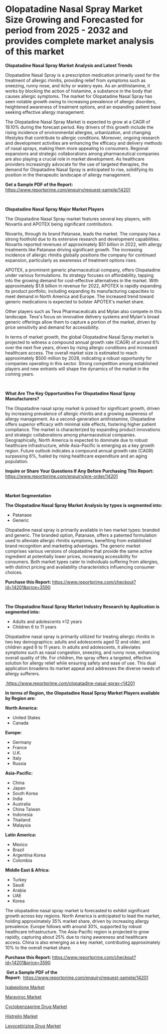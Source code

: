 <p><h1>Olopatadine Nasal Spray Market Size Growing and Forecasted for period from 2025 - 2032 and provides complete market analysis of this market</h1></p><p><strong>Olopatadine Nasal Spray Market Analysis and Latest Trends</strong></p>
<p><p>Olopatadine Nasal Spray is a prescription medication primarily used for the treatment of allergic rhinitis, providing relief from symptoms such as sneezing, runny nose, and itchy or watery eyes. As an antihistamine, it works by blocking the action of histamine, a substance in the body that causes allergic symptoms. The market for Olopatadine Nasal Spray has seen notable growth owing to increasing prevalence of allergic disorders, heightened awareness of treatment options, and an expanding patient base seeking effective allergy management.</p><p>The Olopatadine Nasal Spray Market is expected to grow at a CAGR of 19.10% during the forecast period. Key drivers of this growth include the rising incidence of environmental allergies, urbanization, and changing lifestyles that contribute to allergic conditions. Moreover, ongoing research and development activities are enhancing the efficacy and delivery methods of nasal sprays, making them more appealing to consumers. Regional expansions and strategic collaborations among pharmaceutical companies are also playing a crucial role in market development. As healthcare providers increasingly advocate for the use of targeted therapies, the demand for Olopatadine Nasal Spray is anticipated to rise, solidifying its position in the therapeutic landscape of allergy management.</p></p>
<p><strong>Get a Sample PDF of the Report:&nbsp;</strong> <a href="https://www.reportprime.com/enquiry/request-sample/14201?utm_campaign=1137&utm_medium=2&utm_source=Github&utm_content=ia&utm_term=20032025&utm_id=olopatadine-nasal-spray">https://www.reportprime.com/enquiry/request-sample/14201</a></p>
<p>&nbsp;</p>
<p><strong>Olopatadine Nasal Spray Major Market Players</strong></p>
<p><p>The Olopatadine Nasal Spray market features several key players, with Novartis and APOTEX being significant contributors. </p><p>Novartis, through its brand Patanase, leads the market. The company has a strong foothold due to its extensive research and development capabilities. Novartis reported revenues of approximately $51 billion in 2022, with allergy treatments like Patanase driving significant growth. The increasing incidence of allergic rhinitis globally positions the company for continued expansion, particularly as awareness of treatment options rises.</p><p>APOTEX, a prominent generic pharmaceutical company, offers Olopatadine under various formulations. Its strategy focuses on affordability, tapping into the growing demand for cost-effective alternatives in the market. With approximately $1.8 billion in revenue for 2022, APOTEX is rapidly expanding its product portfolio, including expanding its manufacturing capacities to meet demand in North America and Europe. The increased trend toward generic medications is expected to bolster APOTEX's market share.</p><p>Other players such as Teva Pharmaceuticals and Mylan also compete in this landscape. Teva's focus on innovative delivery systems and Mylan's broad generic offerings allow them to capture a portion of the market, driven by price sensitivity and demand for accessibility.</p><p>In terms of market growth, the global Olopatadine Nasal Spray market is projected to witness a compound annual growth rate (CAGR) of around 6% over the next five years, driven by rising allergic conditions and increased healthcare access. The overall market size is estimated to reach approximately $500 million by 2028, indicating a robust opportunity for companies operating in this sector. Strong competition among established players and new entrants will shape the dynamics of the market in the coming years.</p></p>
<p>&nbsp;</p>
<p><strong>What Are The Key Opportunities For Olopatadine Nasal Spray Manufacturers?</strong></p>
<p><p>The Olopatadine nasal spray market is poised for significant growth, driven by increasing prevalence of allergic rhinitis and a growing awareness of allergy management. As a second-generation antihistamine, Olopatadine offers superior efficacy with minimal side effects, fostering higher patient compliance. The market is characterized by expanding product innovations and strategic collaborations among pharmaceutical companies. Geographically, North America is expected to dominate due to robust healthcare infrastructure, while Asia-Pacific is emerging as a key growth region. Future outlook indicates a compound annual growth rate (CAGR) surpassing 6%, fueled by rising healthcare expenditure and an aging population.</p></p>
<p><strong>Inquire or Share Your Questions If Any Before Purchasing This Report:</strong> <a href="https://www.reportprime.com/enquiry/pre-order/14201?utm_campaign=1137&utm_medium=2&utm_source=Github&utm_content=ia&utm_term=20032025&utm_id=olopatadine-nasal-spray">https://www.reportprime.com/enquiry/pre-order/14201</a></p>
<p>&nbsp;</p>
<p><strong>Market Segmentation</strong></p>
<p><strong>The Olopatadine Nasal Spray Market Analysis by types is segmented into:</strong></p>
<p><ul><li>Patanase</li><li>Generic</li></ul></p>
<p><p>Olopatadine nasal spray is primarily available in two market types: branded and generic. The branded option, Patanase, offers a patented formulation used to alleviate allergic rhinitis symptoms, benefiting from established brand recognition and marketing advantages. The generic market comprises various versions of olopatadine that provide the same active ingredient at potentially lower prices, increasing accessibility for consumers. Both market types cater to individuals suffering from allergies, with distinct pricing and availability characteristics influencing consumer choices.</p></p>
<p><strong>Purchase this Report:&nbsp;</strong><a href="https://www.reportprime.com/checkout?id=14201&price=3590&utm_campaign=1137&utm_medium=2&utm_source=Github&utm_content=ia&utm_term=20032025&utm_id=olopatadine-nasal-spray">https://www.reportprime.com/checkout?id=14201&price=3590</a></p>
<p>&nbsp;</p>
<p><strong>The Olopatadine Nasal Spray Market Industry Research by Application is segmented into:</strong></p>
<p><ul><li>Adults and adolescents ≥12 years</li><li>Children 6 to 11 years</li></ul></p>
<p><p>Olopatadine nasal spray is primarily utilized for treating allergic rhinitis in two key demographics: adults and adolescents aged 12 and older, and children aged 6 to 11 years. In adults and adolescents, it alleviates symptoms such as nasal congestion, sneezing, and runny nose, enhancing overall quality of life. For children, the spray offers a targeted, effective solution for allergy relief while ensuring safety and ease of use. This dual application broadens its market appeal and addresses the diverse needs of allergy sufferers.</p></p>
<p><a href="https://www.reportprime.com/olopatadine-nasal-spray-r14201?utm_campaign=1137&utm_medium=2&utm_source=Github&utm_content=ia&utm_term=20032025&utm_id=olopatadine-nasal-spray">&nbsp;https://www.reportprime.com/olopatadine-nasal-spray-r14201</a></p>
<p><strong>In terms of Region, the Olopatadine Nasal Spray Market Players available by Region are:</strong></p>
<p>
    <p> <strong> North America: </strong>
        <ul>
            <li>United States</li>
            <li>Canada</li>
        </ul>
        </p> 
    <p> <strong> Europe: </strong>
        <ul>
            <li>Germany</li>
            <li>France</li>
            <li>U.K.</li>
            <li>Italy</li>
            <li>Russia</li>
        </ul>
        </p> 
    <p> <strong> Asia-Pacific: </strong>
        <ul>
            <li>China</li>
            <li>Japan</li>
            <li>South Korea</li>
            <li>India</li>
            <li>Australia</li>
            <li>China Taiwan</li>
            <li>Indonesia</li>
            <li>Thailand</li>
            <li>Malaysia</li>
        </ul>
        </p> 
    <p> <strong> Latin America: </strong>
        <ul>
            <li>Mexico</li>
            <li>Brazil</li>
            <li>Argentina Korea</li>
            <li>Colombia</li>
        </ul>
        </p> 
    <p> <strong> Middle East & Africa: </strong>
        <ul>
            <li>Turkey</li>
            <li>Saudi</li>
            <li>Arabia</li>
            <li>UAE</li>
            <li>Korea</li>
        </ul>
    </p>
    </p>
<p><p>The olopatadine nasal spray market is forecasted to exhibit significant growth across key regions. North America is anticipated to lead the market, holding approximately 35% market share, driven by increasing allergy prevalence. Europe follows with around 30%, supported by robust healthcare infrastructure. The Asia-Pacific region is projected to grow rapidly, capturing about 25% due to rising awareness and healthcare access. China is also emerging as a key market, contributing approximately 10% to the overall market share.</p></p>
<p><strong>Purchase this Report: </strong><a href="https://www.reportprime.com/checkout?id=14201&price=3590&utm_campaign=1137&utm_medium=2&utm_source=Github&utm_content=ia&utm_term=20032025&utm_id=olopatadine-nasal-spray">https://www.reportprime.com/checkout?id=14201&price=3590</a></p>
<p>&nbsp;<strong>Get a Sample PDF of the Report:&nbsp;&nbsp;</strong><a href="https://www.reportprime.com/enquiry/request-sample/14201?utm_campaign=1137&utm_medium=2&utm_source=Github&utm_content=ia&utm_term=20032025&utm_id=olopatadine-nasal-spray">https://www.reportprime.com/enquiry/request-sample/14201</a></p>
<p><strong></strong></p>
<p><p><a href="https://github.com/navodfetiya/Market-Research-Report-List-1/blob/main/ixabepilone-market.md?utm_campaign=1137&utm_medium=2&utm_source=Github&utm_content=ia&utm_term=20032025&utm_id=olopatadine-nasal-spray">Ixabepilone Market</a></p><p><a href="https://github.com/doganaqev/Market-Research-Report-List-1/blob/main/maraviroc-market.md?utm_campaign=1137&utm_medium=2&utm_source=Github&utm_content=ia&utm_term=20032025&utm_id=olopatadine-nasal-spray">Maraviroc Market</a></p><p><a href="https://github.com/cevzarvargem/Market-Research-Report-List-1/blob/main/cyclobenzaprine-drug-market.md?utm_campaign=1137&utm_medium=2&utm_source=Github&utm_content=ia&utm_term=20032025&utm_id=olopatadine-nasal-spray">Cyclobenzaprine Drug Market</a></p><p><a href="https://github.com/burnicndole/Market-Research-Report-List-1/blob/main/histrelin-market.md?utm_campaign=1137&utm_medium=2&utm_source=Github&utm_content=ia&utm_term=20032025&utm_id=olopatadine-nasal-spray">Histrelin Market</a></p><p><a href="https://github.com/rutupueyed/Market-Research-Report-List-1/blob/main/levocetirizine-drug-market.md?utm_campaign=1137&utm_medium=2&utm_source=Github&utm_content=ia&utm_term=20032025&utm_id=olopatadine-nasal-spray">Levocetirizine Drug Market</a></p></p>